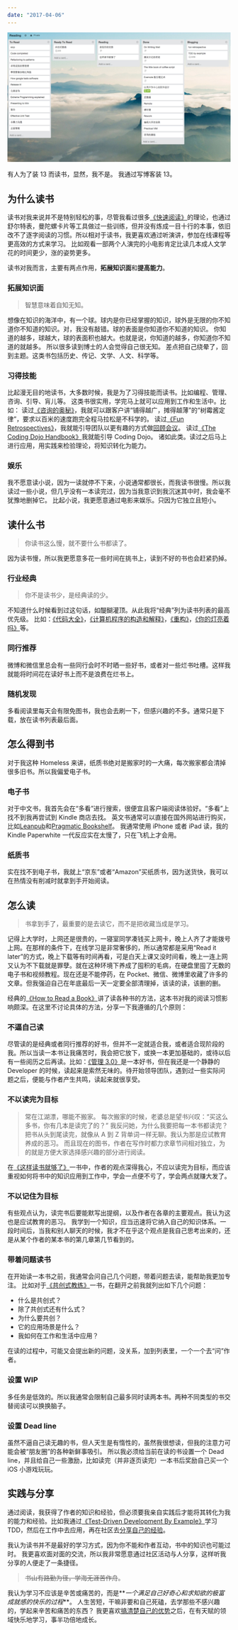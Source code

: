 ```yaml
---
date: "2017-04-06"
---
```


<img src="/_image/2017-04-06-10-43-12.jpg" alt="">

有人为了装 13 而读书，显然，我不是。
我通过写博客装 13。

## 为什么读书

读书对我来说并不是特别轻松的事，尽管我看过很多[《快速阅读》](http://book.douban.com/subject/3916049/)的理论，也通过舒尔特表，曼陀螺卡片等工具做过一些训练，但并没有炼成一目十行的本事，依旧改不了逐字阅读的习惯。所以相对于读书，我更喜欢通过听演讲，参加在线课程等更高效的方式来学习。
比如观看一部两个人演完的小电影肯定比读几本成人文学花的时间更少，涨的姿势更多。

读书对我而言，主要有两点作用，**拓展知识面**和**提高能力**。

### 拓展知识面

> 智慧意味着自知无知。

想像在知识的海洋中，有一个球。球内是你已经掌握的知识，球外是无限的你不知道你不知道的知识。对，我没有敲错。球的表面是你知道你不知道的知识。
你知道的越多，球越大，球的表面积也越大。也就是说，你知道的越多，你知道你不知道的就越多。
所以很多读到博士的人会觉得自己很无知。
差点把自己绕晕了，回到主题。这类书包括历史、传记、文学、人文、科学等。

### 习得技能

比起漫无目的地读书，大多数时候，我是为了习得技能而读书。比如编程、管理、咨询、引导、肓儿等。
这类书很实用，学完马上就可以应用到工作和生活中。比如：
读过[《咨询的奥秘》](http://book.douban.com/subject/25785829/)，我就可以跟客户讲“铺得越广，摊得越薄”的“树霉酱定律”，要求以百米的速度跑完全程马拉松是不科学的。
读过[《Fun Retrospectives》](https://leanpub.com/funretrospectives)，我就能引导团队以更有趣的方式做[回顾会议](http://www.seabornlee.cn/post/thoughtworks/retrospective)。
读过[《The Coding Dojo Handbook》](https://leanpub.com/codingdojohandbook)我就能引导 Coding Dojo。
诸如此类。读过之后马上进行应用，用实践来检验理论，将知识转化为能力。

### 娱乐

我不愿意读小说，因为一读就停不下来，小说通常都很长，而我读书很慢。所以我读过一些小说，但几乎没有一本读完过，因为当我意识到我沉迷其中时，我会毫不犹豫地删掉它。
比起小说，我更愿意通过电影来娱乐。只因为它独立且短小。

## 读什么书

> 你读书这么慢，就不要什么书都读了。

因为读书慢，所以我更愿意多花一些时间在挑书上，读到不好的书也会赶紧扔掉。

### 行业经典

> 你不是读书少，是经典读的少。

不知道什么时候看到过这句话，如醍醐灌顶。从此我将“经典”列为读书列表的最高优先级。
比如：[《代码大全》](http://book.douban.com/subject/1477390/)，[《计算机程序的构造和解释》](http://book.douban.com/subject/1148282/)，[《重构》](http://book.douban.com/subject/4262627/)，[《你的灯亮着吗》](http://book.douban.com/subject/25772550/)等。

### 同行推荐

微博和微信里总会有一些同行会时不时晒一些好书，或者对一些烂书吐槽。这样我就能将时间花在读好书上而不是浪费在烂书上。

### 随机发现

多看阅读里每天会有限免图书，我也会去刷一下，但感兴趣的不多。通常只是下载，放在读书列表最后面。

## 怎么得到书

对于我这种 Homeless 来讲，纸质书绝对是搬家时的一大痛，每次搬家都会清掉很多旧书。所以我偏爱电子书。

### 电子书

对于中文书，我首先会在“多看”进行搜索，很便宜且客户端阅读体验好。“多看”上找不到我再尝试到 Kindle 商店去找。
英文书通常可以直接在国外网站进行购买，比如[Leanpub](https://leanpub.com)和[Pragmatic Bookshelf](https://pragprog.com/)。
我通常使用 iPhone 或者 iPad 读，我的 Kindle Paperwhite 一代反应实在太慢了，只在飞机上才会用。

### 纸质书

实在找不到电子书，我就上“京东”或者“Amazon”买纸质书，因为送货快，我可以在热情没有削减时就拿到手开始阅读。

## 怎么读

> 书拿到手了，最重要的是去读它，而不是把收藏当成是学习。

记得上大学时，上网还是很贵的，一寝室同学凑钱买上网卡，晚上人齐了才能拨号上网。在那样的条件下，在线学习是非常奢侈的，所以通常都是采用“Read it later”的方式，晚上下载等有时间再看，可是白天上课又没时间看，晚上一连上网又认为不下载就是罪孽。就在这种环境下养成了囤积的毛病，在硬盘里囤了无数的电子书和视频教程。现在还是不能停药，在 Pocket、微信、微博里收藏了许多的文章。但我强迫自己在年底最后一天一定要全部清理掉，该读的读，该删的删。

经典的[《How to Read a Book》](http://book.douban.com/subject/1383525/)讲了读各种书的方法，这本书对我的阅读习惯影响颇深。在这里不讨论具体的方法，分享一下我遵循的几个原则：

### 不逼自己读

尽管读的是经典或者同行推荐的好书，但并不一定就适合我，或者适合现阶段的我。所以当读一本书让我痛苦时，我会把它放下，或换一本更加基础的，或待以后有一些阅历之后再读。比如：[《管理 3.0》](http://book.douban.com/subject/10484469/)是一本好书，但在我还是一个静静的 Developer 的时候，读起来是索然无味的。待开始领导团队，遇到过一些实际问题之后，便能与作者产生共鸣，读起来就很享受。

### 不以读完为目标

> 常在江湖漂，哪能不搬家。
> 每次搬家的时候，老婆总是望书兴叹：“买这么多书，你有几本是读完了的？”
> 我反问她，为什么我要把每一本书都读完？
> 把书从头到尾读完，就像从 A 到 Z 背单词一样无聊。我认为那是应试教育养成的恶习。
> 而且现在的图书，作者在写作时都力求章节间相对独立，为的就是方便大家选择感兴趣的部分进行阅读。

在[《这样读书就够了》](http://book.douban.com/subject/20493042/)一书中，作者的观点深得我心，不应以读完为目标，而应该重视如何将书中的知识应用到工作中，学会一点便不亏了，学会两点就赚大发了。

### 不以记住为目标

有些观点认为，读完书后要能默写出提纲，以及作者在各章的主要观点。我认为这也是应试教育的恶习。
我学到一个知识，应当迅速将它纳入自己的知识体系。一段时间后，当我和别人聊天的时候，我才不在乎这个观点是我自己思考出来的，还是从某个作者的某本书的第几章第几节看到的。

### 带着问题读书

在开始读一本书之前，我通常会问自己几个问题，带着问题去读，能帮助我更加专注。
比如对于[《共创式教练》](http://book.douban.com/subject/25839505/)一书，在翻开之前我就列出如下几个问题：

-   什么是共创式？
-   除了共创式还有什么式？
-   为什么要共创？
-   它的应用场景是什么？
-   我如何在工作和生活中应用？

在读的过程中，可能又会提出新的问题，没关系，加到列表里，一个一个去“问”作者。

### 设置 WIP

多任务是低效的。所以我通常会限制自己最多同时读两本书。两种不同类型的书交替阅读可以换换脑子。

### 设置 Dead line

虽然不逼自己读无趣的书，但人天生是有惰性的，虽然我很想读，但我的注意力可能会被“朋友圈”的各种新鲜事吸引。
所以我必须给当前在读的书设置一个 Dead line，并且给自己一些激励，比如读完（并非逐页读完）一本书后奖励自己买一个 iOS 小游戏玩玩。

## 实践与分享

通过阅读，我获得了作者的知识和经验，但必须要我亲自实践后才能将其转化为我的能力和经验。比如我通过[《Test-Driven Development By Example》](http://book.douban.com/subject/1771049/)学习 TDD，然后在工作中去应用，再在社区去[分享自己的经验](http://www.seabornlee.cn/post/huo-dong/gdcr-2013-shen-zhen-zong-jie)。

我认为读书并不是最好的学习方式，因为你不能和作者互动，书中的知识也可能过时。
我更喜欢面对面的交流，所以我非常愿意通过社区活动与人分享，这样听我分享的人便走了一条捷径。

> ~~书山有路勤为径，学海无涯苦作舟~~。

我认为学习不应该是辛苦或痛苦的，而是**_一个满足自己好奇心和求知欲的极富成就感的快乐的过程_**。
人生苦短，干嘛非要和自己死磕，去学那些不感兴趣的，学起来辛苦和痛苦的东西？
我更喜欢[搞清楚自己的优势](http://book.douban.com/subject/10799765/)之后，在有天赋的领域快乐地学习，事半功倍地成长。

